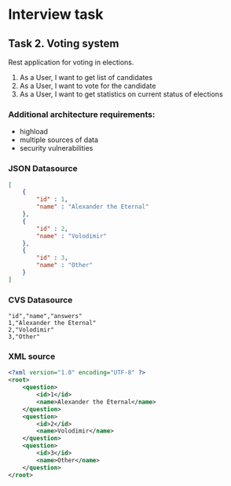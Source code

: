 # Interview task

## Task 2. Voting system

Rest application for voting in elections.

1) As a User, I want to get list of candidates 
2) As a User, I want to vote for the candidate
3) As a User, I want to get statistics on current status of elections

### Additional architecture requirements:
* highload
* multiple sources of data
* security vulnerabilities

### JSON Datasource
```json
[
    {      
        "id" : 1,      
        "name" : "Alexander the Eternal"
    },
    {
        "id" : 2,
        "name" : "Volodimir"
    },
    {
        "id" : 3,
        "name" : "Other"
    }
]
```

### CVS Datasource
```cvs
"id","name","answers"
1,"Alexander the Eternal"
2,"Volodimir"
3,"Other"
```

### XML source
```xml
<?xml version="1.0" encoding="UTF-8" ?>
<root>
    <question>
        <id>1</id>
        <name>Alexander the Eternal</name>
    </question>
    <question>
        <id>2</id>
        <name>Volodimir</name>
    </question>
    <question>
        <id>3</id>
        <name>Other</name>
    </question>
</root>
```
